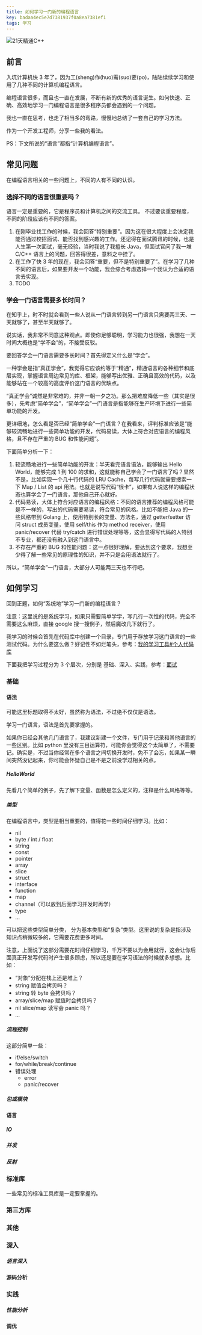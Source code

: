```yaml
---
title: 如何学习一门新的编程语言
key: badaa4ec5e7d7381937f0a8ea7381ef1
tags: 学习
---
```

![21天精通C++](https://pic3.zhimg.com/0b5bde8f43845118145e4690993214f6_r.jpg)

<!--more-->

## 前言

入坑计算机快 3 年了，因为工(sheng)作(huo)需(suo)要(po)，陆陆续续学习和使用了几种不同的计算机编程语言。

编程语言很多，而且也一直在发展，不断有新的优秀的语言诞生。如何快速、正确、高效地学习一门编程语言是很多程序员都会遇到的一个问题。

我也一直在思考，也走了相当多的弯路，慢慢地总结了一套自己的学习方法。

作为一个开发工程师，分享一些我的看法。

PS：下文所说的“语言”都指“计算机编程语言”。

## 常见问题

在编程语言相关的一些问题上，不同的人有不同的认识。

### 选择不同的语言很重要吗？

语言一定是重要的，它是程序员和计算机之间的交流工具。
不过要谈重要程度，不同的阶段应该有不同的答案。

1. 在刚毕业找工作的时候，我会回答“特别重要”。因为这在很大程度上会决定我能否通过校招面试、能否找到感兴趣的工作。还记得在面试腾讯的时候，也是人生第一次面试，毫无经验，当时我说了我擅长 Java，但面试官问了我一堆 C/C++ 语言上的问题，回答得很差，意料之中挂了。
2. 在工作了快 3 年的现在，我会回答“重要，但不是特别重要了”。在学习了几种不同的语言后，如果要开发一个功能，我会综合考虑选择一个我认为合适的语言去实现。
3. TODO

### 学会一门语言需要多长时间？

在知乎上，时不时就会看到一些人说从一门语言转到另一门语言只需要两三天、一天就够了，甚至半天就够了。

说实话，我非常不同意这种观点。即使你足够聪明，学习能力也很强，我想在一天时间大概也是“学不会”的，不接受反驳。

要回答学会一门语言需要多长时间？首先得定义什么是“学会”。

一种学会是指“真正学会”，我觉得它应该约等于“精通”，精通语言的各种细节和底层实现，掌握语言周边常见的库、框架，能够写出优雅、正确且高效的代码，以及能够站在一个较高的高度评价这门语言的优缺点。

“真正学会”诚然是非常难的，并非一朝一夕之功。那么把难度降低一些（其实是很多），先考虑“简单学会”，“简单学会”一门语言是指能够在生产环境下进行一些简单功能的开发。

更详细地，怎么看是否已经“简单学会”一门语言？在我看来，评判标准应该是“能够较流畅地进行一些简单功能的开发，代码易读，大体上符合对应语言的编程风格，且不存在严重的 BUG 和性能问题”。

下面简单分析一下：

1. 较流畅地进行一些简单功能的开发：半天看完语言语法，能够输出 Hello World，能够完成 1 到 100 的求和，这就能称自己学会了一门语言了吗？显然不是，比如实现一个几十行代码的 LRU Cache，每写几行代码就需要搜索一下 Map / List 的 api 用法。也就是说写代码“很卡”，如果有人说这样的编程状态也算学会了一门语言，那他自己开心就好。
2. 代码易读，大体上符合对应语言的编程风格：不同的语言推荐的编程风格可能是不一样的，写出的代码需要易读，符合常见的风格。比如不能把 Java 的一些风格带到 Golang 上，使用特别长的变量、方法名，通过 getter/setter 访问 struct 成员变量，使用 self/this 作为 method receiver，使用 panic/recover 代替 try/catch 进行错误处理等等，这会显得写代码的人特别不专业，都还没有融入到这门语言中。
3.  不存在严重的 BUG 和性能问题：这一点很好理解，要达到这个要求，我想至少得了解一些常见的原理性的知识，并不只是会用语法就行了。

所以，“简单学会”一门语言，大部分人可能两三天也不行吧。

## 如何学习

回到正题，如何“系统地”学习一门新的编程语言？

注意：这里说的是系统学习，如果只需要简单学学，写几行一次性的代码，完全不需要这么麻烦，直接 google 搜一搜例子，然后魔改几下就行了。

我学习的时候会首先在代码库中创建一个目录，专门用于存放学习这门语言的一些测试代码。为什么要这么做？好记性不如烂笔头，参考：[我的学习工具#个人代码库]([https://hate13.com/2019/09/28/%E6%88%91%E7%9A%84%E5%AD%A6%E4%B9%A0%E5%B7%A5%E5%85%B7.html#%E4%B8%AA%E4%BA%BA%E4%BB%A3%E7%A0%81%E5%BA%93](https://hate13.com/2019/09/28/我的学习工具.html#个人代码库))

下面我把学习过程分为 3 个层次，分别是 基础、深入、实践，参考：[面试](https://hate13.com/2019/10/03/%E9%9D%A2%E8%AF%95.html#%E5%88%86%E5%B1%82)

### 基础

#### 语法

可能这里标题取得不太好，虽然称为语法，不过绝不仅仅是语法。

学习一门语言，语法是首先要掌握的。

如果你已经会其他几门语言了，我建议新建一个文件，专门用于记录和其他语言的一些区别。比如 python 里没有三目运算符，可能你会觉得这个太简单了，不需要记。确实是，不过当你经常在多个语言之间切换开发时，免不了会忘，如果某一瞬间突然没记起来，你可能会怀疑自己是不是之前没学过相关的点。

##### HelloWorld

先看几个简单的例子，先了解下变量、函数是怎么定义的，注释是什么风格等等。

##### 类型

在编程语言中，类型是相当重要的，值得花一些时间仔细学习。比如：

- nil
- byte / int / float
- string
- const
- pointer
- array
- slice
- struct
- interface
- function
- map
- channel（可以放到后面学习并发时再学）
- type
- ...

可以把这些类型简单分类， 分为基本类型和“复杂”类型。这里说的复杂是指涉及知识点稍微较多的，它需要花费更多时间。

注意，上面说了这部分需要花时间仔细学习，千万不要以为会用就行，这会让你后面真正开发写代码时产生很多顾虑，所以还是要在学习语法的时候就多想想。比如：

- “对象”分配在栈上还是堆上？
- string 赋值会拷贝吗？
- string 转 byte 会拷贝吗？
- array/slice/map 赋值时会拷贝吗？
- nil slice/map 读写会 panic 吗？
- ...

##### 流程控制

这部分简单一些：

- if/else/switch
- for/while/break/continue
- 错误处理
  - error
  - panic/recover

##### 包或模块

#### 语言

##### IO

##### 并发

##### 反射

### 标准库

一些常见的标准工具库是一定要掌握的。

### 第三方库

### 其他

### 深入

##### 语言深入

#### 源码分析

### 实践

##### 性能分析

#### 调优